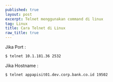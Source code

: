 ```yaml
---
published: true
layout: post
excerpt: Telnet menggunakan command di linux
tag: Linux
title: Cara Telnet di Linux
raw_title: true
---
```

Jika Port :
```sh
$ telnet 10.1.181.36 2532
```

Jika Hostname :
```sh
$ telnet appapisit01.dev.corp.bank.co.id 19502
```
